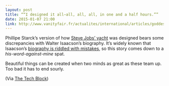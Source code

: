 ```yaml
---
layout: post
title: ““I designed it all—all, all, all, in one and a half hours.””
date: 2015-01-07 21:00
link: http://www.vanityfair.fr/actualites/international/articles/goddess-and-genuises/15409
---
```


Phillipe Starck’s version of how [Steve Jobs’ yacht](http://en.m.wikipedia.org/wiki/Venus_(yacht)) was designed bears some discrepancies with Walter Isaacson’s biography. It’s widely known that Isaacson’s [biography is riddled with mistakes](http://daringfireball.net/2012/02/walter_isaacson_steve_jobs), so this story comes down to a *his-word-against-mine* spat.

Beautiful things can be created when two minds as great as these team up. Too bad it has to end sourly. 

(Via [The Tech Block](http://thetechblock.com/philippe-starck-reveals-real-story-behind-steve-jobs-yacht/?comments=1))